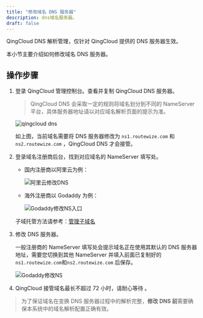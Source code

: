 ```yaml
---
title: "修改域名 DNS 服务器"
description: dns域名服务器。
draft: false
---
```


QingCloud DNS 解析管理，仅针对 QingCloud 提供的 DNS 服务器生效。

本小节主要介绍如何修改域名 DNS 服务器。

## 操作步骤

1. 登录 QingCloud 管理控制台。查看并复制 QingCloud DNS 服务器。

    > QingCloud DNS 会采取一定的规则将域名划分到不同的 NameServer 平台，具体服务器地址请以对应域名解析页面的提示为准。

    ![qingcloud dns](../_images/dns_ns_list.png)

    如上图，当前域名需要将 DNS 服务器修改为 `ns1.routewize.com` 和 `ns2.routewize.com` ，QingCloud DNS 才会接管。

2. 登录域名注册商后台，找到对应域名的 NameServer 填写处。

    * 国内注册商以阿里云为例：

        ![阿里云修改DNS](../_images/dns_modify_aliyun.png)

    * 海外注册商以 Godaddy 为例：

        ![Godaddy修改NS入口](../_images/dns_modify_godaddy_1.png)

   子域托管方法请参考：[管理子域名](../subZone)

3. 修改 DNS 服务器。

    一般注册商的 NameServer 填写处会提示域名正在使用其默认的 DNS 服务器地址，需要您切换到其他 NameServer 并填入前面已复制好的 `ns1.routewize.com`和`ns2.routewize.com` 后保存。

    ![Godaddy修改NS](../_images/dns_modify_godaddy_2.png)

4. QingCloud 接管域名最长不超过 72 小时，请耐心等待 。

> 为了保证域名在变换 DNS 服务器过程中的解析完整，**修改 DNS 前**需要确保本系统中的域名解析配置正确有效。
